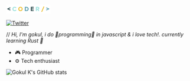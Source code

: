 <img src="https://github.com/gokul810/gokul810/blob/main/coder.gif" alt="Matrix" width="120" height="24">

[![Twitter](https://img.shields.io/badge/Follow-@Gokul_ov-1DA1F2?style=for-the-badge&logo=twitter&logoColor=white)](https://twitter.com/Gokul_ov)

// _Hi, I'm gokul, i do 🌟programming🌟 in javascript & i love tech!. currently learning Rust 🦀_

- 🎮 Programmer
- ⚙️ Tech enthusiast 

![Gokul K's GitHub stats](https://github-readme-stats.vercel.app/api?username=gokul810&show_icons=true&theme=apprentice)

